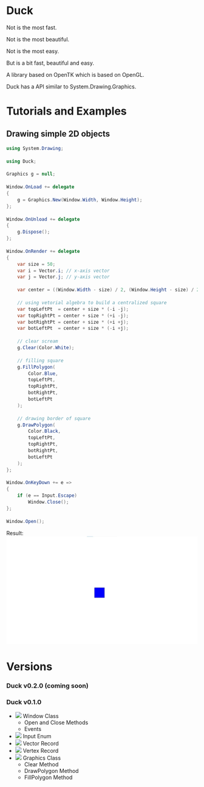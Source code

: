 # Duck

Not is the most fast.

Not is the most beautiful.

Not is the most easy.

But is a bit fast, beautiful and easy.

A library based on OpenTK which is based on OpenGL.

Duck has a API similar to System.Drawing.Graphics.

# Tutorials and Examples

## Drawing simple 2D objects

```cs
using System.Drawing;

using Duck;

Graphics g = null;

Window.OnLoad += delegate
{
    g = Graphics.New(Window.Width, Window.Height);
};

Window.OnUnload += delegate
{
    g.Dispose();
};

Window.OnRender += delegate
{
    var size = 50;
    var i = Vector.i; // x-axis vector
    var j = Vector.j; // y-axis vector

    var center = ((Window.Width - size) / 2, (Window.Height - size) / 2);

    // using vetorial algebra to build a centralized square
    var topLeftPt  = center + size * (-i -j);
    var topRightPt = center + size * (+i -j);
    var botRightPt = center + size * (+i +j);
    var botLeftPt  = center + size * (-i +j);
    
    // clear scream
    g.Clear(Color.White);
    
    // filling square
    g.FillPolygon(
        Color.Blue,
        topLeftPt,
        topRightPt,
        botRightPt,
        botLeftPt
    );

    // drawing border of square
    g.DrawPolygon(
        Color.Black,
        topLeftPt,
        topRightPt,
        botRightPt,
        botLeftPt
    );
};

Window.OnKeyDown += e =>
{
    if (e == Input.Escape)
        Window.Close();
};

Window.Open();
```
Result:
![result](./smp/RectSample/result.jpg)

# Versions

### Duck v0.2.0 (coming soon)

### Duck v0.1.0

 - ![](https://img.shields.io/badge/new-green) Window Class
    - Open and Close Methods
    - Events
 - ![](https://img.shields.io/badge/new-green) Input Enum
 - ![](https://img.shields.io/badge/new-green) Vector Record
 - ![](https://img.shields.io/badge/new-green) Vertex Record
 - ![](https://img.shields.io/badge/new-green) Graphics Class
    - Clear Method
    - DrawPolygon Method
    - FillPolygon Method
